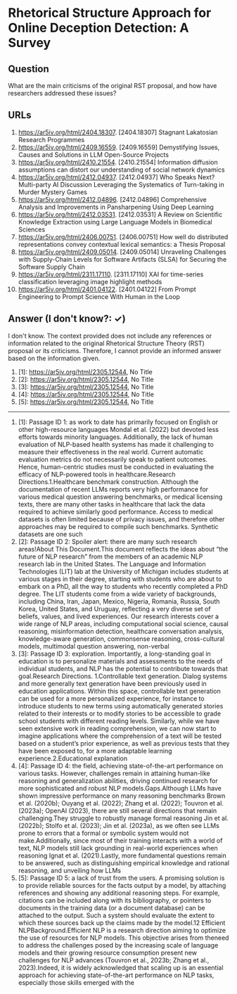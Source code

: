 # Rhetorical Structure Approach for Online Deception Detection: A Survey

## Question

What are the main criticisms of the original RST proposal, and how have researchers addressed these issues?

## URLs

1. https://ar5iv.org/html/2404.18307. [2404.18307] Stagnant Lakatosian Research Programmes
2. https://ar5iv.org/html/2409.16559. [2409.16559] Demystifying Issues, Causes and Solutions in LLM Open-Source Projects
3. https://ar5iv.org/html/2410.21554. [2410.21554] Information diffusion assumptions can distort our understanding of social network dynamics
4. https://ar5iv.org/html/2412.04937. [2412.04937] Who Speaks Next? Multi-party AI Discussion Leveraging the Systematics of Turn-taking in Murder Mystery Games
5. https://ar5iv.org/html/2412.04896. [2412.04896] Comprehensive Analysis and Improvements in Pansharpening Using Deep Learning
6. https://ar5iv.org/html/2412.03531. [2412.03531] A Review on Scientific Knowledge Extraction using Large Language Models in Biomedical Sciences
7. https://ar5iv.org/html/2406.00751. [2406.00751] How well do distributed representations convey contextual lexical semantics: a Thesis Proposal
8. https://ar5iv.org/html/2409.05014. [2409.05014] Unraveling Challenges with Supply-Chain Levels for Software Artifacts (SLSA) for Securing the Software Supply Chain
9. https://ar5iv.org/html/2311.17110. [2311.17110] XAI for time-series classification leveraging image highlight methods
10. https://ar5iv.org/html/2401.04122. [2401.04122] From Prompt Engineering to Prompt Science With Human in the Loop

## Answer (I don't know?: ✓)

I don't know. The context provided does not include any references or information related to the original Rhetorical Structure Theory (RST) proposal or its criticisms. Therefore, I cannot provide an informed answer based on the information given.

1. [1]:  https://ar5iv.org/html/2305.12544, No Title
2. [2]:  https://ar5iv.org/html/2305.12544, No Title
3. [3]:  https://ar5iv.org/html/2305.12544, No Title
4. [4]:  https://ar5iv.org/html/2305.12544, No Title
5. [5]:  https://ar5iv.org/html/2305.12544, No Title
---
1. [1]:  Passage ID 1: as work to date has primarily focused on English or other high-resource languages Mondal et al. (2022) but devoted less efforts towards minority languages. Additionally, the lack of human evaluation of NLP-based health systems has made it challenging to measure their effectiveness in the real world. Current automatic evaluation metrics do not necessarily speak to patient outcomes. Hence, human-centric studies must be conducted in evaluating the efficacy of NLP-powered tools in healthcare.Research Directions.1.Healthcare benchmark construction. Although the documentation of recent LLMs reports very high performance for various medical question answering benchmarks, or medical licensing texts, there are many other tasks in healthcare that lack the data required to achieve similarly good performance. Access to medical datasets is often limited because of privacy issues, and therefore other approaches may be required to compile such benchmarks. Synthetic datasets are one such
2. [2]:  Passage ID 2: Spoiler alert: there are many such research areas!About This Document.This document reflects the ideas about “the future of NLP research” from the members of an academic NLP research lab in the United States. The Language and Information Technologies (LIT) lab at the University of Michigan includes students at various stages in their degree, starting with students who are about to embark on a PhD, all the way to students who recently completed a PhD degree. The LIT students come from a wide variety of backgrounds, including China, Iran, Japan, Mexico, Nigeria, Romania, Russia, South Korea, United States, and Uruguay, reflecting a very diverse set of beliefs, values, and lived experiences. Our research interests cover a wide range of NLP areas, including computational social science, causal reasoning, misinformation detection, healthcare conversation analysis, knowledge-aware generation, commonsense reasoning, cross-cultural models, multimodal question answering, non-verbal
3. [3]:  Passage ID 3: exploration. Importantly, a long-standing goal in education is to personalize materials and assessments to the needs of individual students, and NLP has the potential to contribute towards that goal.Research Directions. 1.Controllable text generation. Dialog systems and more generally text generation have been previously used in education applications. Within this space, controllable text generation can be used for a more personalized experience, for instance to introduce students to new terms using automatically generated stories related to their interests or to modify stories to be accessible to grade school students with different reading levels. Similarly, while we have seen extensive work in reading comprehension, we can now start to imagine applications where the comprehension of a text will be tested based on a student’s prior experience, as well as previous tests that they have been exposed to, for a more adaptable learning experience.2.Educational explanation
4. [4]:  Passage ID 4: the field, achieving state-of-the-art performance on various tasks. However, challenges remain in attaining human-like reasoning and generalization abilities, driving continued research for more sophisticated and robust NLP models.Gaps.Although LLMs have shown impressive performance on many reasoning benchmarks Brown et al. (2020b); Ouyang et al. (2022); Zhang et al. (2022); Touvron et al. (2023a); OpenAI (2023), there are still several directions that remain challenging.They struggle to robustly manage formal reasoning Jin et al. (2022b); Stolfo et al. (2023); Jin et al. (2023a), as we often see LLMs prone to errors that a formal or symbolic system would not make.Additionally, since most of their training interacts with a world of text, NLP models still lack grounding in real-world experiences when reasoning Ignat et al. (2021).Lastly, more fundamental questions remain to be answered, such as distinguishing empirical knowledge and rational reasoning, and unveiling how LLMs
5. [5]:  Passage ID 5: a lack of trust from the users. A promising solution is to provide reliable sources for the facts output by a model, by attaching references and showing any additional reasoning steps. For example, citations can be included along with its bibliography, or pointers to documents in the training data (or a document database) can be attached to the output. Such a system should evaluate the extent to which these sources back up the claims made by the model.12 Efficient NLPBackground.Efficient NLP is a research direction aiming to optimize the use of resources for NLP models. This objective arises from theneed to address the challenges posed by the increasing scale of language models and their growing resource consumption present new challenges for NLP advances (Touvron et al., 2023b; Zhang et al., 2023).Indeed, it is widely acknowledged that scaling up is an essential approach for achieving state-of-the-art performance on NLP tasks, especially those skills emerged with the